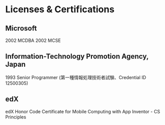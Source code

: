 # Licenses & Certifications

## Microsoft
2002 MCDBA
2002 MCSE

## Information-Technology Promotion Agency, Japan
1993 Senior Programmer (第一種情報処理技術者試験、Credential ID 12500305)

## edX
edX Honor Code Certificate for Mobile Computing with App Inventor - CS Principles

